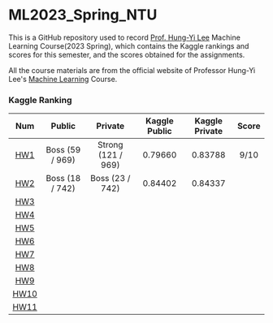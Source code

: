 # ML2023_Spring_NTU

This is a GitHub repository used to record [Prof. Hung-Yi Lee](https://speech.ee.ntu.edu.tw/~hylee/index.php) Machine Learning Course(2023 Spring), which contains the Kaggle rankings and scores for this semester, and the scores obtained for the assignments. 

All the course materials are from the official website of Professor Hung-Yi Lee's [Machine Learning](https://speech.ee.ntu.edu.tw/~hylee/ml/2023-spring.php) Course.

### Kaggle Ranking

|                              Num                               |     Public      |      Private       |  Kaggle Public  |  Kaggle Private  | Score |
|:--------------------------------------------------------------:|:---------------:|:------------------:|:---------------:|:----------------:|:-----:|
|  [HW1](https://www.kaggle.com/competitions/ml2023spring-hw1/)  | Boss (59 / 969) | Strong (121 / 969) | 0.79660         |  0.83788         |  9/10 |
|  [HW2](https://www.kaggle.com/competitions/ml2023spring-hw2/)  | Boss (18 / 742) | Boss (23 / 742)    | 0.84402         |  0.84337         ||
|  [HW3](https://www.kaggle.com/competitions/ml2023spring-hw3/)  |                 |                    |                 |                  ||
|  [HW4](https://www.kaggle.com/competitions/ml2023springhw4)    |                 |                    |                 |                  ||
|  [HW5](https://ml.ee.ntu.edu.tw/homeworks/1)                   |                 |                    |                 |                  ||
|  [HW6](https://www.kaggle.com/competitions/ml2023spring-hw6/)  |                 |                    |                 |                  ||
|  [HW7](https://www.kaggle.com/competitions/ml2023spring-hw7/)  |                 |                    |                 |                  ||
|  [HW8](https://www.kaggle.com/competitions/ml2023spring-hw8/)  |                 |                    |                 |                  ||
|  [HW9](https://www.kaggle.com/competitions/ml2023spring-hw9/)  |                 |                    |                 |                  ||
| [HW10](https://www.kaggle.com/competitions/ml2023spring-hw10/) |                 |                    |                 |                  ||
| [HW11](https://www.kaggle.com/competitions/ml2023spring-hw11/) |                 |                    |                 |                  ||

